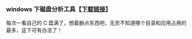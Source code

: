 ### **windows 下磁盘分析工具【[下载链接](https://www.fosshub.com/SpaceSniffer.html)**】 
每次一看自己的 C 盘满了，想着删点东西吧，无奈不知道哪个目录和应用占用的最多，这下可有办法了！